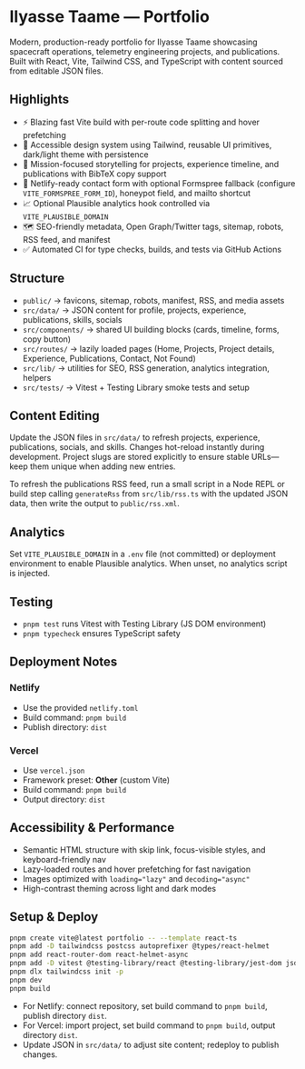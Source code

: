 # Ilyasse Taame — Portfolio

Modern, production-ready portfolio for Ilyasse Taame showcasing spacecraft operations, telemetry engineering projects, and publications. Built with React, Vite, Tailwind CSS, and TypeScript with content sourced from editable JSON files.

## Highlights

- ⚡️ Blazing fast Vite build with per-route code splitting and hover prefetching
- 🎨 Accessible design system using Tailwind, reusable UI primitives, dark/light theme with persistence
- 📡 Mission-focused storytelling for projects, experience timeline, and publications with BibTeX copy support
- 📨 Netlify-ready contact form with optional Formspree fallback (configure `VITE_FORMSPREE_FORM_ID`), honeypot field, and mailto shortcut
- 📈 Optional Plausible analytics hook controlled via `VITE_PLAUSIBLE_DOMAIN`
- 🗺️ SEO-friendly metadata, Open Graph/Twitter tags, sitemap, robots, RSS feed, and manifest
- ✅ Automated CI for type checks, builds, and tests via GitHub Actions

## Structure

- `public/` → favicons, sitemap, robots, manifest, RSS, and media assets
- `src/data/` → JSON content for profile, projects, experience, publications, skills, socials
- `src/components/` → shared UI building blocks (cards, timeline, forms, copy button)
- `src/routes/` → lazily loaded pages (Home, Projects, Project details, Experience, Publications, Contact, Not Found)
- `src/lib/` → utilities for SEO, RSS generation, analytics integration, helpers
- `src/tests/` → Vitest + Testing Library smoke tests and setup

## Content Editing

Update the JSON files in `src/data/` to refresh projects, experience, publications, socials, and skills. Changes hot-reload instantly during development. Project slugs are stored explicitly to ensure stable URLs—keep them unique when adding new entries.

To refresh the publications RSS feed, run a small script in a Node REPL or build step calling `generateRss` from `src/lib/rss.ts` with the updated JSON data, then write the output to `public/rss.xml`.

## Analytics

Set `VITE_PLAUSIBLE_DOMAIN` in a `.env` file (not committed) or deployment environment to enable Plausible analytics. When unset, no analytics script is injected.

## Testing

- `pnpm test` runs Vitest with Testing Library (JS DOM environment)
- `pnpm typecheck` ensures TypeScript safety

## Deployment Notes

### Netlify

- Use the provided `netlify.toml`
- Build command: `pnpm build`
- Publish directory: `dist`

### Vercel

- Use `vercel.json`
- Framework preset: **Other** (custom Vite)
- Build command: `pnpm build`
- Output directory: `dist`

## Accessibility & Performance

- Semantic HTML structure with skip link, focus-visible styles, and keyboard-friendly nav
- Lazy-loaded routes and hover prefetching for fast navigation
- Images optimized with `loading="lazy"` and `decoding="async"`
- High-contrast theming across light and dark modes

## Setup & Deploy

```bash
pnpm create vite@latest portfolio -- --template react-ts
pnpm add -D tailwindcss postcss autoprefixer @types/react-helmet
pnpm add react-router-dom react-helmet-async
pnpm add -D vitest @testing-library/react @testing-library/jest-dom jsdom
pnpm dlx tailwindcss init -p
pnpm dev
pnpm build
```

- For Netlify: connect repository, set build command to `pnpm build`, publish directory `dist`.
- For Vercel: import project, set build command to `pnpm build`, output directory `dist`.
- Update JSON in `src/data/` to adjust site content; redeploy to publish changes.
